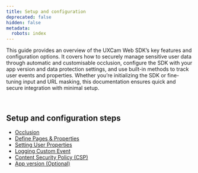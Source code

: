 ```yaml
---
title: Setup and configuration
deprecated: false
hidden: false
metadata:
  robots: index
---
```

This guide provides an overview of the UXCam Web SDK’s key features and configuration options. It covers how to securely manage sensitive user data through automatic and customisable occlusion, configure the SDK with your app version and data protection settings, and use built-in methods to track user events and properties. Whether you’re initializing the SDK or fine-tuning input and URL masking, this documentation ensures quick and secure integration with minimal setup.

<br />

## Setup and configuration steps

* [Occlusion](https://developer.uxcam.com/v2.0-draft/update/docs/occlusion#/)
* [Define Pages & Properties](https://developer.uxcam.com/v2.0-draft/update/docs/define-pages-properties-to-simplify-data)
* [Setting User Properties](https://developer.uxcam.com/v2.0-draft/update/docs/user-properties)
* [Logging Custom Event](https://developer.uxcam.com/v2.0-draft/update/docs/logging-custom-event#/)
* [Content Security Policy (CSP)](https://developer.uxcam.com/v2.0-draft/update/docs/csp#/)
* [App version (Optional)](https://developer.uxcam.com/v2.0-draft/update/docs/app-version#/)